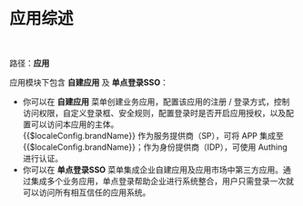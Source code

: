 # 应用综述
​
<LastUpdated/>

路径：**应用**

应用模块下包含 **自建应用** 及 **单点登录SSO**：​
​
* 你可以在 **自建应用** 菜单创建业务应用，配置该应用的注册 / 登录方式，控制访问权限，自定义登录框、安全规则，配置登录时是否开启应用授权，以及配置可以访问本应用的主体。</br>{{$localeConfig.brandName}} 作为服务提供商（SP），可将 APP 集成至 {{$localeConfig.brandName}}；作为身份提供商（IDP），可使用 Authing 进行认证。
​
* 你可以在 **单点登录SSO** 菜单集成企业自建应用及应用市场中第三方应用。通过集成多个业务应用，单点登录帮助企业进行系统整合，用户只需登录一次就可以访问所有相互信任的应用系统。